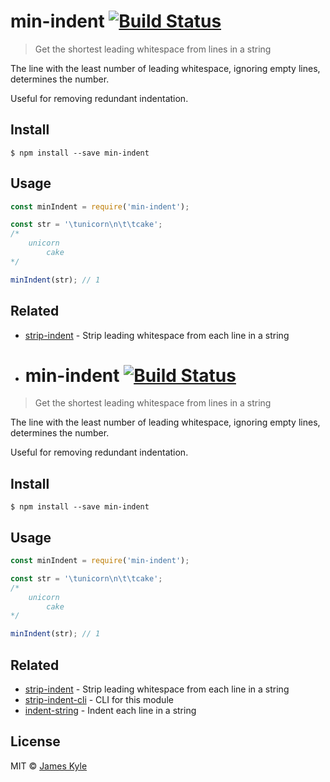 # min-indent [![Build Status](https://travis-ci.org/thejameskyle/min-indent.svg?branch=master)](https://travis-ci.org/thejameskyle/min-indent)

> Get the shortest leading whitespace from lines in a string

The line with the least number of leading whitespace, ignoring empty lines, determines the number.

Useful for removing redundant indentation.


## Install

```
$ npm install --save min-indent
```


## Usage

```js
const minIndent = require('min-indent');

const str = '\tunicorn\n\t\tcake';
/*
	unicorn
		cake
*/

minIndent(str); // 1
```


## Related

- [strip-indent](https://github.com/sindresorhus/strip-indent) - Strip leading whitespace from each line in a string
- # min-indent [![Build Status](https://travis-ci.org/thejameskyle/min-indent.svg?branch=master)](https://travis-ci.org/thejameskyle/min-indent)

> Get the shortest leading whitespace from lines in a string

The line with the least number of leading whitespace, ignoring empty lines, determines the number.

Useful for removing redundant indentation.


## Install

```
$ npm install --save min-indent
```


## Usage

```js
const minIndent = require('min-indent');

const str = '\tunicorn\n\t\tcake';
/*
	unicorn
		cake
*/

minIndent(str); // 1
```


## Related

- [strip-indent](https://github.com/sindresorhus/strip-indent) - Strip leading whitespace from each line in a string
- [strip-indent-cli](https://github.com/sindresorhus/strip-indent-cli) - CLI for this module
- [indent-string](https://github.com/sindresorhus/indent-string) - Indent each line in a string


## License

MIT © [James Kyle](https://thejameskyle.com)
